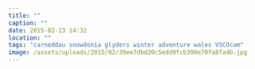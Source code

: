 ```yaml
---
title: ""
caption: ""
date: 2015-02-13 14:32
location: ""
tags: "carneddau snowdonia glyders winter adventure wales VSCOcam"
image: /assets/uploads/2015/02/39ee7dbd20c5edd9fcb390e70fa8fa4b.jpg
---
```


